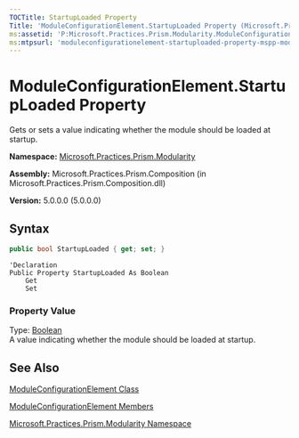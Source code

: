 ```yaml
---
TOCTitle: StartupLoaded Property
Title: 'ModuleConfigurationElement.StartupLoaded Property (Microsoft.Practices.Prism.Modularity)'
ms:assetid: 'P:Microsoft.Practices.Prism.Modularity.ModuleConfigurationElement.StartupLoaded'
ms:mtpsurl: 'moduleconfigurationelement-startuploaded-property-mspp-modularity.md'
---
```


# ModuleConfigurationElement.StartupLoaded Property

Gets or sets a value indicating whether the module should be loaded at startup.

**Namespace:** [Microsoft.Practices.Prism.Modularity](/patterns-practices/reference/mspp-modularity-namespace)

**Assembly:** Microsoft.Practices.Prism.Composition (in Microsoft.Practices.Prism.Composition.dll)

**Version:** 5.0.0.0 (5.0.0.0)

## Syntax

```C#
public bool StartupLoaded { get; set; }
```

```VB
'Declaration
Public Property StartupLoaded As Boolean
	Get
	Set
```

### Property Value

Type: [Boolean](http://msdn.microsoft.com/en-us/library/a28wyd50)  
A value indicating whether the module should be loaded at startup.

## See Also

[ModuleConfigurationElement Class](/patterns-practices/reference/moduleconfigurationelement-class-mspp-modularity)

[ModuleConfigurationElement Members](/patterns-practices/reference/moduleconfigurationelement-members-mspp-modularity)

[Microsoft.Practices.Prism.Modularity Namespace](/patterns-practices/reference/mspp-modularity-namespace)